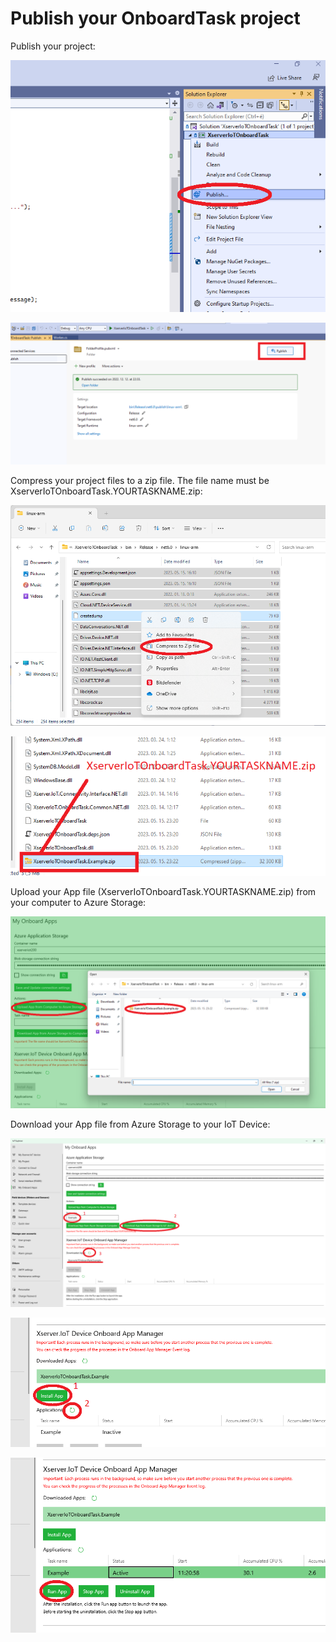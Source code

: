 # Publish your OnboardTask project
Publish your project:

![](images/ProjectPublish1.png)

![](images/ProjectPublish2.png)

Compress your project files to a zip file. The file name must be XserverIoTOnboardTask.YOURTASKNAME.zip:

![](images/ProjectPublish3.png)

![](images/ProjectPublish4.png)

Upload your App file (XserverIoTOnboardTask.YOURTASKNAME.zip) from your computer to Azure Storage:

![](images/ProjectPublish5.png)

Download your App file from Azure Storage to your IoT Device:

![](images/ProjectPublish6.png)

![](images/ProjectPublish7_1.png)

![](images/ProjectPublish8.png)
